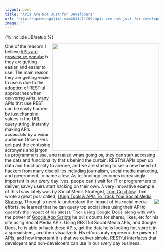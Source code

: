 ```yaml
---
layout: post
title: 'APIs Are Not Just for Developers'
url: 'http://apievangelist.com2011/04/09/apis-are-not-just-for-developers/'
image: ''
---
```

{% include JB/setup %}
<img src="http://kinlane-productions.s3.amazonaws.com/api-evangelist/social-impact-graph.png"  width="350" align="right" />One of the reasons I believe <a title="APIs Are Growing so Popular" href="http://blog.apievangelist.com/2011/03/08/programmable-web-3000-apis-and-growing/">APIs are growing so popular</a> is they are getting easier, and easier to use.
The main reason they are getting easier to use is due to the adoption of RESTful approaches when delivering APIs.
Many APIs that use REST can be easily hacked by just changing values in the URL query string, instantly making APIs accessible by a wider audience
Once users get past the confusing acronyms and jargon us programmers use, and realize whats going on, they can start accessing the data and functionality that's behind the curtain.
RESTful APIs open up data and functionality to anyone, and we are starting to see a new breed of hackers from many disciplines including journalism, social media marketing, and government, to name a few.
As technology becomes increasingly important in our every day lives, people can't wait for IT or programmers to deliver, savvy users start hacking on their own.
A very innovative example of this I saw lately was by Social Media Strategist, <a title="Tom Critchlow" href="http://www.seomoz.org/users/profile/30546">Tom Critchlow</a>. Tom wrote a great post called, <a title="Using Tools &amp; APIs to Track Your Social Media Strategy" href="http://www.seomoz.org/blog/how-to-track-your-social-media-strategy">Using Tools &amp; APIs To Track Your Social Media Strategy.</a> <img src="http://www.seomoz.org/img/users/30546.jpg"  align="right" /> Through a need to understand the impact of his social media efforts, he learned that he can query top social sites using their API to quantify the impact of his site(s).
Then using Google Docs, along with with the power of <a title="Google App Scripts" href="http://code.google.com/googleapps/appsscript/">Google App Scripts</a> he pulls counts for shares, likes, etc for his site using Social Media APIs.
Using RESTful Social Media APIs, and Google Docs, he is able to hack these APIs, get the data he is looking for, store it in a spreadsheet, and then visualize it.
His efforts truly represent the power of APIs, and how important it is that we deliver simple, RESTful interfaces that developers and non-developers can use in our every day business.
